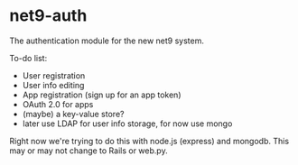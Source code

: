 net9-auth
=========
The authentication module for the new net9 system.

To-do list:
* User registration
* User info editing
* App registration (sign up for an app token)
* OAuth 2.0 for apps
* (maybe) a key-value store?
* later use LDAP for user info storage, for now use mongo

Right now we're trying to do this with node.js (express) and mongodb.
This may or may not change to Rails or web.py.


